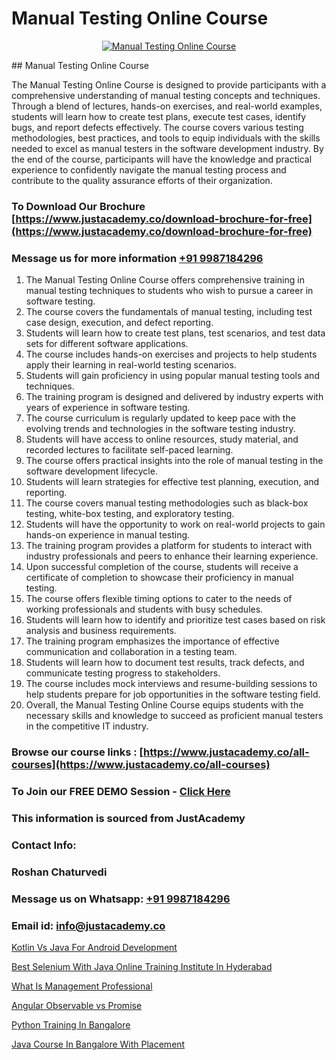 # Manual Testing Online Course

<p align="center">
  <a href="https://justacademy.co/program-detail/software-testing">
    <img src="https://justacademy.co/storage2/program_images/1704700438.webp" alt="Manual Testing Online Course">
  </a>
</p>
## Manual Testing Online Course

The Manual Testing Online Course is designed to provide participants with a comprehensive understanding of manual testing concepts and techniques. Through a blend of lectures, hands-on exercises, and real-world examples, students will learn how to create test plans, execute test cases, identify bugs, and report defects effectively. The course covers various testing methodologies, best practices, and tools to equip individuals with the skills needed to excel as manual testers in the software development industry. By the end of the course, participants will have the knowledge and practical experience to confidently navigate the manual testing process and contribute to the quality assurance efforts of their organization.
### To Download Our Brochure [https://www.justacademy.co/download-brochure-for-free](https://www.justacademy.co/download-brochure-for-free)
### Message us for more information [+91 9987184296](https://api.whatsapp.com/send?phone=919987184296)
1) The Manual Testing Online Course offers comprehensive training in manual testing techniques to students who wish to pursue a career in software testing.
2) The course covers the fundamentals of manual testing, including test case design, execution, and defect reporting.
3) Students will learn how to create test plans, test scenarios, and test data sets for different software applications.
4) The course includes hands-on exercises and projects to help students apply their learning in real-world testing scenarios.
5) Students will gain proficiency in using popular manual testing tools and techniques.
6) The training program is designed and delivered by industry experts with years of experience in software testing.
7) The course curriculum is regularly updated to keep pace with the evolving trends and technologies in the software testing industry.
8) Students will have access to online resources, study material, and recorded lectures to facilitate self-paced learning.
9) The course offers practical insights into the role of manual testing in the software development lifecycle.
10) Students will learn strategies for effective test planning, execution, and reporting.
11) The course covers manual testing methodologies such as black-box testing, white-box testing, and exploratory testing.
12) Students will have the opportunity to work on real-world projects to gain hands-on experience in manual testing.
13) The training program provides a platform for students to interact with industry professionals and peers to enhance their learning experience.
14) Upon successful completion of the course, students will receive a certificate of completion to showcase their proficiency in manual testing.
15) The course offers flexible timing options to cater to the needs of working professionals and students with busy schedules.
16) Students will learn how to identify and prioritize test cases based on risk analysis and business requirements.
17) The training program emphasizes the importance of effective communication and collaboration in a testing team.
18) Students will learn how to document test results, track defects, and communicate testing progress to stakeholders.
19) The course includes mock interviews and resume-building sessions to help students prepare for job opportunities in the software testing field.
20) Overall, the Manual Testing Online Course equips students with the necessary skills and knowledge to succeed as proficient manual testers in the competitive IT industry.

### Browse our course links : [https://www.justacademy.co/all-courses](https://www.justacademy.co/all-courses) 
### To Join our FREE DEMO Session - [Click Here](https://www.justacademy.co/register-for-course-demo)


### This information is sourced from JustAcademy
### Contact Info:
### Roshan Chaturvedi
### Message us on Whatsapp: [+91 9987184296](https://api.whatsapp.com/send?phone=919987184296)
### Email id: [info@justacademy.co](mailto:info@justacademy.co)
                
[Kotlin Vs Java For Android Development](https://www.linkedin.com/pulse/kotlin-vs-java-android-development-software-training-sunnyvale-z5coe?trackingId=xaPmmqn6i3d6%2Bxn%2FTbnwEw%3D%3D&lipi=urn%3Ali%3Apage%3Ad_flagship3_company_admin%3BgNIctfNSRRalW%2Bl%2FNV6xXQ%3D%3D)

[Best Selenium With Java Online Training Institute In Hyderabad](https://www.linkedin.com/pulse/best-selenium-java-online-training-institute-hyderabad-amsgf?trackingId=6YTxjCK%2FCwGzoEP4zuOVxQ%3D%3D&lipi=urn%3Ali%3Apage%3Ad_flagship3_company_admin%3BonfNNyQQRXKvud4lFfnrRQ%3D%3D)

[What Is Management Professional](https://medium.com/@prempja40/what-is-management-professional-021ab92575ba)

[Angular Observable vs Promise](https://medium.com/@mistersumit961/angular-observable-vs-promise-934bad285614)

[Python Training In Bangalore](https://justacademyin.github.io/justacademy/python-training-in-bangalore)

[Java Course In Bangalore With Placement](https://justacademyin.github.io/justacademy/java-course-in-bangalore-with-placement)

